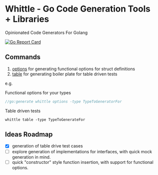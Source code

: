 # Whittle - Go Code Generation Tools + Libraries 

Opinionated Code Generators For Golang 

[![Go Report Card](https://goreportcard.com/badge/github.com/georgemac/whittle)](https://goreportcard.com/report/github.com/georgemac/whittle)

## Commands

1. [options](./cmd/whittle/options) for generating functional options for struct definitions 
1. [table](./cmd/whittle/table) for generating boiler plate for table driven tests

e.g.

Functional options for your types

```go
//go:generate whittle options -type TypeToGeneratorFor
```

Table driven tests

`whittle table -type TypeToGenerateFor`

## Ideas Roadmap

- [x] generation of table drive test cases
- [ ] explore generation of implementations for interfaces, with quick mock generation in mind.
- [ ] quick "constructor" style function insertion, with support for functional options.
